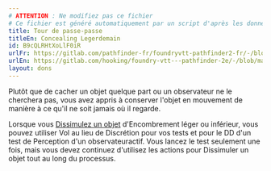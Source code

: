```yaml
---
# ATTENTION : Ne modifiez pas ce fichier
# Ce fichier est généré automatiquement par un script d'après les données du module Foundry VTT officiel et de sa traduction
title: Tour de passe-passe
titleEn: Concealing Legerdemain
id: B9cQLRHtXoLlF0iR
urlFr: https://gitlab.com/pathfinder-fr/foundryvtt-pathfinder2-fr/-/blob/master/data/feats/B9cQLRHtXoLlF0iR.htm
urlEn: https://gitlab.com/hooking/foundry-vtt---pathfinder-2e/-/blob/master/packs/data/feats.db/concealing-legerdemain.json
layout: dons
---
```

Plutôt que de cacher un objet quelque part ou un observateur ne le cherchera pas, vous avez appris à conserver l'objet en mouvement de manière à ce qu'il ne soit jamais où il regarde.

Lorsque vous [Dissimulez un objet](../actions/dissimuler-un-objet.html) d'Encombrement léger ou inférieur, vous pouvez utiliser Vol au lieu de Discrétion pour vos tests et pour le DD d'un test de Perception d'un observateuractif. Vous lancez le test seulement une fois, mais vous devez continuez d'utilisez les actions pour Dissimuler un objet tout au long du processus.
